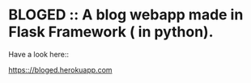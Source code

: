 # BLOGED :: A blog webapp made in Flask Framework ( in python).

Have a look here::

[https:://bloged.herokuapp.com](https:://bloged.herokuapp.com)
